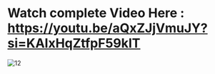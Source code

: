 # Watch complete Video Here : https://youtu.be/aQxZJjVmuJY?si=KAIxHqZtfpF59kIT



![12](https://github.com/user-attachments/assets/27f70282-20be-41fd-9e3f-73b63f9fc6d7)
